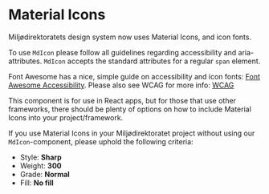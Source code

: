 # Material Icons

Miljødirektoratets design system now uses Material Icons, and icon fonts.

To use `MdIcon` please follow all guidelines regarding accessibility and aria-attributes. `MdIcon` accepts the standard attributes for a regular `span` element.

Font Awesome has a nice, simple guide on accessibility and icon fonts: [Font Awesome Accessibility](https://docs.fontawesome.com/web/dig-deeper/accessibility).
Please also see WCAG for more info: [WCAG](https://www.w3.org/WAI/WCAG20/Techniques/aria/ARIA24)

This component is for use in React apps, but for those that use other frameworks, there should be plenty of options on how to include
Material Icons into your project/framework.

If you use Material Icons in your Miljødirektoratet project without using our `MdIcon`-component, please uphold the following criteria:

- Style: **Sharp**
- Weight: **300**
- Grade: **Normal**
- Fill: **No fill**
